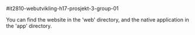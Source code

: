 #it2810-webutvikling-h17-prosjekt-3-group-01

You can find the website in the 'web' directory, and the native application in the 'app' directory.